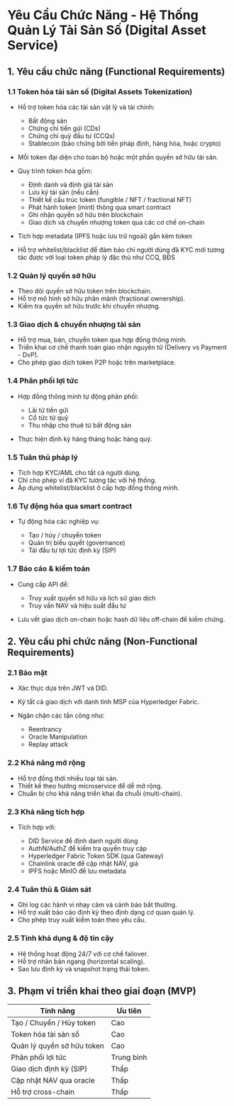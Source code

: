 # Yêu Cầu Chức Năng - Hệ Thống Quản Lý Tài Sản Số (Digital Asset Service)

## 1. Yêu cầu chức năng (Functional Requirements)

### 1.1 Token hóa tài sản số (Digital Assets Tokenization)

* Hỗ trợ token hóa các tài sản vật lý và tài chính:

  * Bất động sản
  * Chứng chỉ tiền gửi (CDs)
  * Chứng chỉ quỹ đầu tư (CCQs)
  * Stablecoin (bảo chứng bởi tiền pháp định, hàng hóa, hoặc crypto)
* Mỗi token đại diện cho toàn bộ hoặc một phần quyền sở hữu tài sản.
* Quy trình token hóa gồm:

  * Định danh và định giá tài sản
  * Lưu ký tài sản (nếu cần)
  * Thiết kế cấu trúc token (fungible / NFT / fractional NFT)
  * Phát hành token (mint) thông qua smart contract
  * Ghi nhận quyền sở hữu trên blockchain
  * Giao dịch và chuyển nhượng token qua các cơ chế on-chain
* Tích hợp metadata (IPFS hoặc lưu trữ ngoài) gắn kèm token
* Hỗ trợ whitelist/blacklist để đảm bảo chỉ người dùng đã KYC mới tương tác được với loại token pháp lý đặc thù như CCQ, BĐS

### 1.2 Quản lý quyền sở hữu

* Theo dõi quyền sở hữu token trên blockchain.
* Hỗ trợ mô hình sở hữu phân mảnh (fractional ownership).
* Kiểm tra quyền sở hữu trước khi chuyển nhượng.

### 1.3 Giao dịch & chuyển nhượng tài sản

* Hỗ trợ mua, bán, chuyển token qua hợp đồng thông minh.
* Triển khai cơ chế thanh toán giao nhận nguyên tử (Delivery vs Payment - DvP).
* Cho phép giao dịch token P2P hoặc trên marketplace.

### 1.4 Phân phối lợi tức

* Hợp đồng thông minh tự động phân phối:

  * Lãi từ tiền gửi
  * Cổ tức từ quỹ
  * Thu nhập cho thuê từ bất động sản
* Thực hiện định kỳ hàng tháng hoặc hàng quý.

### 1.5 Tuân thủ pháp lý

* Tích hợp KYC/AML cho tất cả người dùng.
* Chỉ cho phép ví đã KYC tương tác với hệ thống.
* Áp dụng whitelist/blacklist ở cấp hợp đồng thông minh.

### 1.6 Tự động hóa qua smart contract

* Tự động hóa các nghiệp vụ:

  * Tạo / hủy / chuyển token
  * Quản trị biểu quyết (governance)
  * Tái đầu tư lợi tức định kỳ (SIP)

### 1.7 Báo cáo & kiểm toán

* Cung cấp API để:

  * Truy xuất quyền sở hữu và lịch sử giao dịch
  * Truy vấn NAV và hiệu suất đầu tư
* Lưu vết giao dịch on-chain hoặc hash dữ liệu off-chain để kiểm chứng.

## 2. Yêu cầu phi chức năng (Non-Functional Requirements)

### 2.1 Bảo mật

* Xác thực dựa trên JWT và DID.
* Ký tất cả giao dịch với danh tính MSP của Hyperledger Fabric.
* Ngăn chặn các tấn công như:

  * Reentrancy
  * Oracle Manipulation
  * Replay attack

### 2.2 Khả năng mở rộng

* Hỗ trợ đồng thời nhiều loại tài sản.
* Thiết kế theo hướng microservice để dễ mở rộng.
* Chuẩn bị cho khả năng triển khai đa chuỗi (multi-chain).

### 2.3 Khả năng tích hợp

* Tích hợp với:

  * DID Service để định danh người dùng
  * AuthN/AuthZ để kiểm tra quyền truy cập
  * Hyperledger Fabric Token SDK (qua Gateway)
  * Chainlink oracle để cập nhật NAV, giá
  * IPFS hoặc MinIO để lưu metadata

### 2.4 Tuân thủ & Giám sát

* Ghi log các hành vi nhạy cảm và cảnh báo bất thường.
* Hỗ trợ xuất báo cáo định kỳ theo định dạng cơ quan quản lý.
* Cho phép truy xuất kiểm toán theo yêu cầu.

### 2.5 Tính khả dụng & độ tin cậy

* Hệ thống hoạt động 24/7 với cơ chế failover.
* Hỗ trợ nhân bản ngang (horizontal scaling).
* Sao lưu định kỳ và snapshot trạng thái token.

## 3. Phạm vi triển khai theo giai đoạn (MVP)

| Tính năng                  | Ưu tiên    |
| -------------------------- | ---------- |
| Tạo / Chuyển / Hủy token   | Cao        |
| Token hóa tài sản số       | Cao        |
| Quản lý quyền sở hữu token | Cao        |
| Phân phối lợi tức          | Trung bình |
| Giao dịch định kỳ (SIP)    | Thấp       |
| Cập nhật NAV qua oracle    | Thấp       |
| Hỗ trợ cross-chain         | Thấp       |

